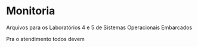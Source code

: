# Monitoria
Arquivos para os Laboratórios 4 e 5 de Sistemas Operacionais Embarcados 

Pra o atendimento todos devem 

